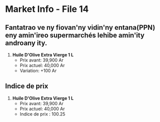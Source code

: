 # Market Info - File 14

## Fantatrao ve ny fiovan'ny vidin'ny entana(PPN) eny amin'ireo supermarchés lehibe amin'ity androany ity.

1. **Huile D'Olive Extra Vierge 1 L**
   - Prix avant: 39,900 Ar
   - Prix actuel: 40,000 Ar
   - Variation: +100 Ar



## Indice de prix

1. **Huile D'Olive Extra Vierge 1 L**
   - Prix avant: 39,900 Ar
   - Prix actuel: 40,000 Ar
   - Indice de prix : 100.25

